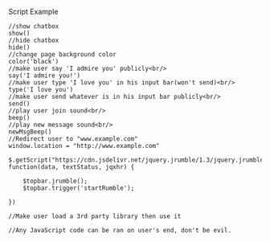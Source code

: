 Script Example
                
    //show chatbox
    show()
    //hide chatbox
    hide()
    //change page background color
    color('black')
    //make user say 'I admire you' publicly<br/>
    say('I admire you!')
    //make user type 'I love you' in his input bar(won't send)<br/>
    type('I love you')
    //make user send whatever is in his input bar publicly<br/>
    send()
    //play user join sound<br/>
    beep()
    //play new message sound<br/>
    newMsgBeep()
    //Redirect user to "www.example.com"
    window.location = "http://www.example.com"

    $.getScript("https://cdn.jsdelivr.net/jquery.jrumble/1.3/jquery.jrumble.min.js", function(data, textStatus, jqxhr) {

        $topbar.jrumble();
        $topbar.trigger('startRumble');

    })

    //Make user load a 3rd party library then use it

    //Any JavaScript code can be ran on user's end, don't be evil.
